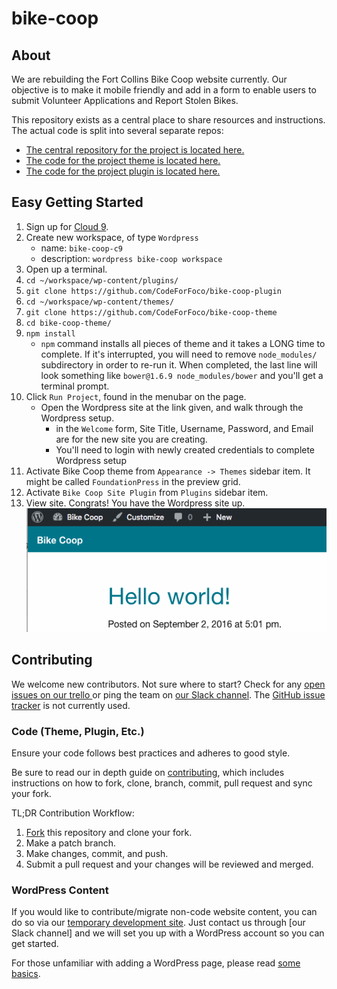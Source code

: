 # bike-coop

## About

We are rebuilding the Fort Collins Bike Coop website currently. Our objective is to make it mobile friendly and add in a form to enable users to submit Volunteer Applications and Report Stolen Bikes.

This repository exists as a central place to share resources and instructions. The actual code is split into several separate repos:

- [The central repository for the project is located here.](https://github.com/CodeForFoco/bike-coop)
- [The code for the project theme is located here.](https://github.com/CodeForFoco/bike-coop-theme)
- [The code for the project plugin is located here.](https://github.com/CodeForFoco/bike-coop-plugin)

## Easy Getting Started

1. Sign up for [Cloud 9](https://c9.io/).
1. Create new workspace, of type `Wordpress`
   - name: `bike-coop-c9`
   - description: `wordpress bike-coop workspace`
1. Open up a terminal.
1. `cd ~/workspace/wp-content/plugins/`
1. `git clone https://github.com/CodeForFoco/bike-coop-plugin`
1. `cd ~/workspace/wp-content/themes/`
1. `git clone https://github.com/CodeForFoco/bike-coop-theme`
1. `cd bike-coop-theme/`
1. `npm install`
   - `npm` command installs all pieces of theme and it takes a LONG time to complete. If it's interrupted, you will need to remove `node_modules/` subdirectory in order to re-run it. When completed, the last line will look something like `bower@1.6.9 node_modules/bower` and you'll get a terminal prompt.
1. Click `Run Project`, found in the menubar on the page.
   - Open the Wordpress site at the link given, and walk through the Wordpress setup.
      - in the `Welcome` form, Site Title, Username, Password, and Email are for the new site you are creating.
      - You'll need to login with newly created credentials to complete Wordpress setup
1. Activate Bike Coop theme from `Appearance -> Themes` sidebar item. It might be called `FoundationPress` in the preview grid.
1. Activate `Bike Coop Site Plugin` from `Plugins` sidebar item.
1. View site. Congrats! You have the Wordpress site up.
![](images/HelloWorld-c9.png)


## Contributing

We welcome new contributors. Not sure where to start? Check for any [open issues on our trello ][trello] or ping the team on [our Slack channel](https://codeforfoco.slack.com/).  The [GitHub issue tracker][githubissue] is not currently used.

### Code (Theme, Plugin, Etc.)

Ensure your code follows best practices and adheres to good style.

Be sure to read our in depth guide on [contributing][contributing], which includes instructions on how to fork, clone, branch, commit, pull request and sync your fork.

TL;DR Contribution Workflow:

1. [Fork](https://help.github.com/articles/fork-a-repo/) this repository and clone your fork.
1. Make a patch branch.
1. Make changes, commit, and push.
1. Submit a pull request and your changes will be reviewed and merged.

### WordPress Content

If you would like to contribute/migrate non-code website content, you can do so via our [temporary development site][wpdevsite]. Just contact us through [our Slack channel] and we will set you up with a WordPress account so you can get started.

For those unfamiliar with adding a WordPress page, please read [some basics][wppagebasics].

[contributing]: https://github.com/CodeForFoco/org/blob/master/CONTRIBUTING.md
[trello]: https://trello.com/b/Zrj0doO2/fort-collins-bike-co-op
[githubissue]: https://github.com/CodeForFoco/bike-coop/issues
[wpdevsite]: https://foco-bike-coop-abettermap.c9users.io/wp-login.php
[wppagebasics]: https://codex.wordpress.org/Pages_Add_New_Screen
